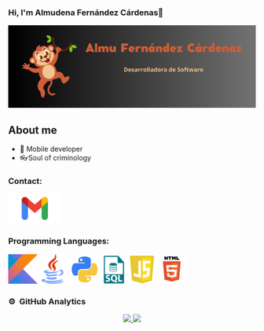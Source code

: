 ### Hi, I'm Almudena Fernández Cárdenas👋

<img src="img/banner.png">
<!--
**AlmuFerCar/AlmuFerCar** is a ✨ _special_ ✨ repository because its `README.md` (this file) appears on your GitHub profile.-->

## About me

- 📲 Mobile developer
- 👓Soul of criminology

### Contact:

<a href="mailto:almu13a@gmail.com" target="_blank">
<img loading="lazy" src="img/logo-Gmail.png" height= "60">
</a>

### Programming Languages:
<img loading="lazy" src="img/kotlin_logo.png" height= "60"><img loading="lazy" src="img/Java_(programming_language)-Logo.wine.png" height= "60"><img loading="lazy" src="img/python.png" height= "60"><img loading="lazy" src="img/sql.png" height= "60"><img loading="lazy" src="img/javascript.png" height= "60"><img loading="lazy" src="img/html.png" height= "60">

### ⚙️ &nbsp;GitHub Analytics

<p align="center">
<a href="https://github.com/AlmuFerCar">
  <img height="180em" src="https://github-readme-stats-eight-theta.vercel.app/api?username=AlmuFerCar&show_icons=true&theme=algolia&include_all_commits=true&count_private=true"/>
  <img height="180em" src="https://github-readme-stats-eight-theta.vercel.app/api/top-langs/?username=AlmuFerCar&layout=compact&langs_count=8&theme=algolia"/>
</a>
</p>
